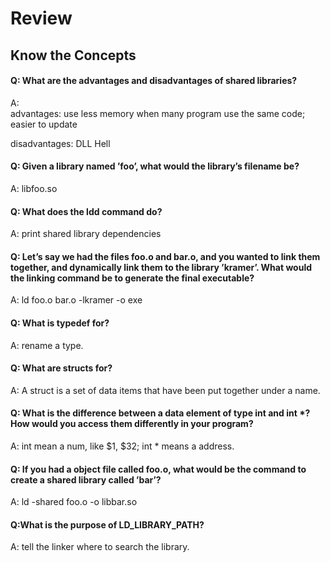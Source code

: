 
# Review
## Know the Concepts
#### Q:  What are the advantages and disadvantages of shared libraries?

A:  
advantages: use less memory when many program use the same code; easier to update 

disadvantages: DLL Hell


#### Q:  Given a library named ’foo’, what would the library’s filename be?

A: libfoo.so

#### Q:  What does the ldd command do?

A: print shared library dependencies


#### Q: Let’s say we had the files foo.o and bar.o, and you wanted to link them together, and dynamically link them to the library ’kramer’. What would the linking command be to generate the final executable?

A: ld foo.o bar.o -lkramer -o exe

#### Q: What is typedef for?

A:  rename a type.

#### Q: What are structs for?

A:  A struct is a set of data items that have been put together under a name.


#### Q: What is the difference between a data element of type int and int \*? How would you access them differently in your program?

A: int mean a num, like $1, $32; int \* means a address.

#### Q: If you had a object file called foo.o, what would be the command to create a shared library called ’bar’?

A:  ld -shared foo.o -o libbar.so

#### Q:What is the purpose of LD_LIBRARY_PATH?

A: tell the linker where to search the library.

